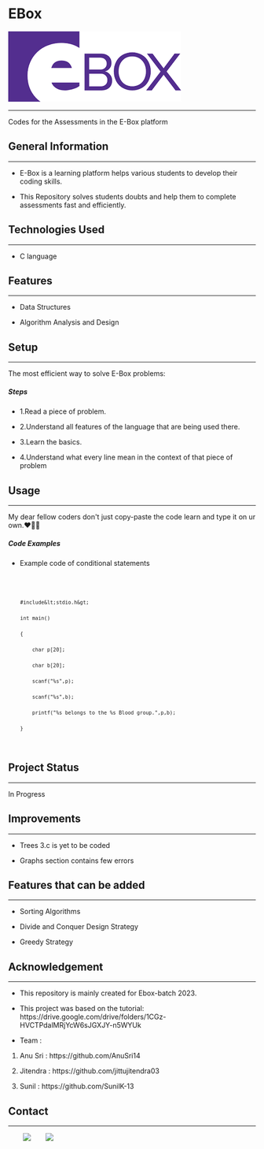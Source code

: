 <h1>EBox</h1>

![Xbox](Logo/Ebox.png "E-Box")

<hr><p>Codes for the Assessments in the E-Box platform</p><h2>General Information</h2>
<hr><ul>
<li>E-Box is a learning platform helps various students to develop their coding skills.</li>
</ul><ul>
<li>This Repository solves students doubts and help them to complete assessments fast  and efficiently.</li>
</ul><h2>Technologies Used</h2>
<hr><ul>
<li>C language</li>
</ul><h2>Features</h2>
<hr><ul>
<li>Data Structures</li>
</ul><ul>
<li>Algorithm Analysis and Design</li>
</ul>
<h2>Setup</h2>
<hr><p>The most efficient way to solve E-Box problems:</p><h5>Steps</h5><ul>
<li>1.Read a piece of problem.</li>
</ul><ul>
<li>2.Understand all features of the language that are being used there.</li>
</ul><ul>
<li>3.Learn the basics.</li>
</ul><ul>
<li>4.Understand what every line mean in the context of that piece of problem</li>
</ul><h2>Usage</h2>
<hr><p>My dear fellow coders don't just copy-paste the code learn and type it on ur own.❤️🧑‍💻</p><h5>Code Examples</h5><ul>
<li>Example code of conditional statements</li>
</ul><p><code>

        #include&lt;stdio.h&gt;

        int main()
 
        {
     
            char p[20];
          
            char b[20];
          
            scanf("%s",p);
        
            scanf("%s",b);
        
            printf("%s belongs to the %s Blood group.",p,b);  

        }

</code></p><h2>Project Status</h2>
<hr><p>In Progress</p><h2>Improvements</h2>
<hr><ul>
<li>Trees 3.c is yet to be coded</li>
</ul><ul>
<li>Graphs section contains few errors</li>
</ul><h2>Features that can be added</h2>
<hr><ul>
<li>Sorting Algorithms</li>
</ul><ul>
<li>Divide and Conquer Design Strategy</li>
</ul><ul>
<li>Greedy Strategy</li>
</ul><h2>Acknowledgement</h2>
<hr><ul>
<li>This repository is mainly created for Ebox-batch 2023.</li>
</ul><ul>
<li>This project was based on the tutorial:
https://drive.google.com/drive/folders/1CGz-HVCTPdalMRjYcW6sJGXJY-n5WYUk</li>
</ul><ul>
<li>Team :</li>
</ul>
<ol>
<li>
 <p>Anu Sri : https://github.com/AnuSri14</p>
</li>
<li>
<p>Jitendra : https://github.com/jittujitendra03</p>
</li>
<li>
<p>Sunil : https://github.com/SunilK-13</p>
</li>
</ol><h2>Contact</h2>
<hr><p><span style="margin-right: 30px;"></span><a href="https://www.linkedin.com/in/mukesh-nani-/"><img target="_blank" src="https://cdn.jsdelivr.net/gh/devicons/devicon/icons/linkedin/linkedin-original.svg" style="width: 10%;"></a><span style="margin-right: 30px;"></span><a href="https://github.com/MUKESH-NANI-IT"><img target="_blank" src="https://cdn.jsdelivr.net/gh/devicons/devicon/icons/github/github-original.svg" style="width: 10%;"></a></p>
